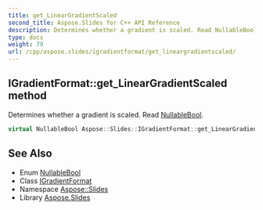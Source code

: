 ```yaml
---
title: get_LinearGradientScaled
second_title: Aspose.Slides for C++ API Reference
description: Determines whether a gradient is scaled. Read NullableBool.
type: docs
weight: 79
url: /cpp/aspose.slides/igradientformat/get_lineargradientscaled/
---
```

## IGradientFormat::get_LinearGradientScaled method


Determines whether a gradient is scaled. Read [NullableBool](../../nullablebool/).

```cpp
virtual NullableBool Aspose::Slides::IGradientFormat::get_LinearGradientScaled()=0
```

## See Also

* Enum [NullableBool](../../nullablebool/)
* Class [IGradientFormat](../)
* Namespace [Aspose::Slides](../../)
* Library [Aspose.Slides](../../../)
